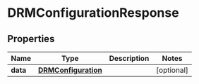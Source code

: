 

# DRMConfigurationResponse

## Properties

Name | Type | Description | Notes
------------ | ------------- | ------------- | -------------
**data** | [**DRMConfiguration**](DRMConfiguration.md) |  |  [optional]



